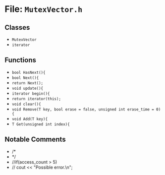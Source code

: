 # File: `MutexVector.h`

## Classes

- `MutexVector`
- `iterator`

## Functions

- `bool HasNext(){`
- `bool Next(){`
- `return Next();`
- `void update(){`
- `iterator begin(){`
- `return iterator(this);`
- `void clear(){`
- `void Remove(T key, bool erase = false, unsigned int erase_time = 0){`
- `void Add(T key){`
- `T Get(unsigned int index){`

## Notable Comments

- /*
- */
- //if(access_count > 5)
- //	cout << "Possible error.\n";
